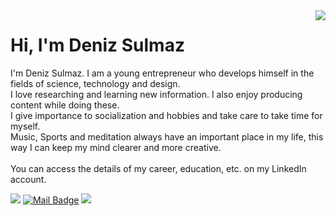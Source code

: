 <img align='right' src="https://github-readme-stats.vercel.app/api?username=denizsulmaz&show_icons=true&theme=highcontrast">

# Hi, I'm Deniz Sulmaz

I'm Deniz Sulmaz. I am a young entrepreneur who develops himself in the fields of science, technology and design. </br>
I love researching and learning new information. I also enjoy producing content while doing these.  </br>
I give importance to socialization and hobbies and take care to take time for myself.  </br>
Music, Sports and meditation always have an important place in my life, this way I can keep my mind clearer and more creative.  </br>
 </br>
You can access the details of my career, education, etc. on my LinkedIn account.




[![](https://img.shields.io/badge/linkedin-%230077B5.svg?&style=for-the-badge&logo=linkedin&logoColor=white)](https://www.linkedin.com/in/denizsulmaz/)
[![Mail Badge](https://img.shields.io/badge/Gmail-c14438?style=for-the-badge&logo=Gmail&logoColor=white&link=mailto:denizsulmaz0@gmail.com)](mailto:denizsulmaz0@gmail.com)
[![](https://img.shields.io/badge/medium-%2312100E.svg?&style=for-the-badge&logo=medium&logoColor=white)](https://denizsulmaz.medium.com)
